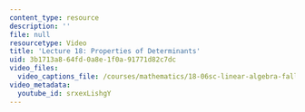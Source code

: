 ```yaml
---
content_type: resource
description: ''
file: null
resourcetype: Video
title: 'Lecture 18: Properties of Determinants'
uid: 3b1713a8-64fd-0a8e-1f0a-91771d82c7dc
video_files:
  video_captions_file: /courses/mathematics/18-06sc-linear-algebra-fall-2011/resource-index/lecture-18-properties-of-determinants/srxexLishgY.vtt
video_metadata:
  youtube_id: srxexLishgY
---
```

